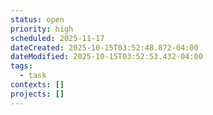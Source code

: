```yaml
---
status: open
priority: high
scheduled: 2025-11-17
dateCreated: 2025-10-15T03:52:48.872-04:00
dateModified: 2025-10-15T03:52:53.432-04:00
tags:
  - task
contexts: []
projects: []
---
```


